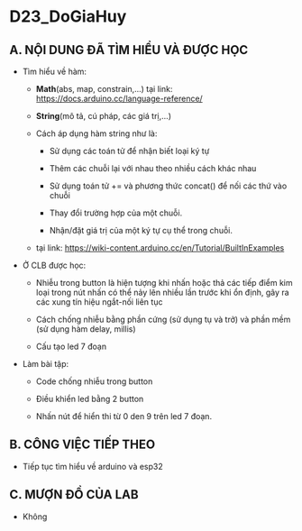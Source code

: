 # D23_DoGiaHuy

## A. NỘI DUNG ĐÃ TÌM HIỂU VÀ ĐƯỢC HỌC

- Tìm hiểu về hàm:

	+ **Math**(abs, map, constrain,...) tại link: https://docs.arduino.cc/language-reference/
	
	+ **String**(mô tả, cú pháp, các giá trị,...)
	
	+ Cách áp dụng hàm string như là:
		
		+ Sử dụng các toán tử để nhận biết loại ký tự
		
		+ Thêm các chuỗi lại với nhau theo nhiều cách khác nhau
		
		+ Sử dụng toán tử += và phương thức concat() để nối các thứ vào chuỗi
		
		+ Thay đổi trường hợp của một chuỗi.
		
		+ Nhận/đặt giá trị của một ký tự cụ thể trong chuỗi.
		
	+ tại link: https://wiki-content.arduino.cc/en/Tutorial/BuiltInExamples

- Ở CLB được học:

	+ Nhiễu trong button là hiện tượng khi nhấn hoặc thả các tiếp điểm kim loại trong nút nhấn có thể nảy lên nhiều lần trước khi ổn định, gây ra các xung tín hiệu ngắt-nối liên tục
	
	+ Cách chống nhiễu bằng phần cứng (sử dụng tụ và trở) và phần mềm (sử dụng hàm delay, millis)
	
	+ Cấu tạo led 7 đoạn	

- Làm bài tập:

	+ Code chống nhiễu trong button
	
	+ Điều khiển led bằng 2 button
	
	+ Nhấn nút để hiển thi từ 0 den 9 trên led 7 đoạn.

## B. CÔNG VIỆC TIẾP THEO

- Tiếp tục tìm hiểu về arduino và esp32

## C. MƯỢN ĐỒ CỦA LAB

- Không